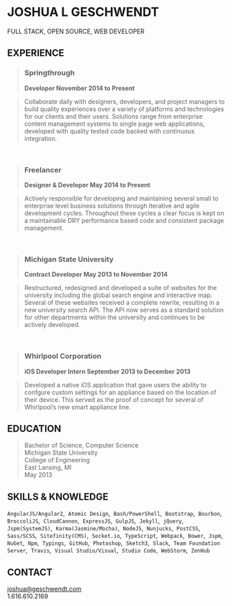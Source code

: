 JOSHUA L GESCHWENDT
================================================================================
FULL STACK, OPEN SOURCE, WEB DEVELOPER

EXPERIENCE
--------------------------------------------------------------------------------

> ### Springthrough
> **Developer November 2014 to Present**

> Collaborate daily with designers, developers, and project managers to build
quality experiences over a variety of platforms and technologies for our
clients and their users. Solutions range from enterprise content management
systems to single page web applications, developed with quality tested code
backed with continuous integration.

&nbsp;
> ### Freelancer
> **Designer & Developer May 2014 to Present**

> Actively responsible for developing and maintaining several small to
enterprise level business solutions through iterative and agile development
cycles. Throughout these cycles a clear focus is kept on a maintainable DRY
performance based code and consistent package management.

&nbsp;
> ### Michigan State University
> **Contract Developer May 2013 to November 2014**

> Restructured, redesigned and developed a suite of websites for the university
including the global search engine and interactive map. Several of these
websites received a complete rewrite, resulting in a new university search
API. The API now serves as a standard solution for other departments within
the university and continues to be actively developed.

&nbsp;
> ### Whirlpool Corporation
> **iOS Developer Intern September 2013 to December 2013**

> Developed a native iOS application that gave users the ability to confgure
custom settings for an appliance based on the location of their device.
This served as the proof of concept for several of Whirlpool’s new smart
appliance line.

EDUCATION
--------------------------------------------------------------------------------
> Bachelor of Science, Computer Science<br>
Michigan State University<br>
College of Engineering<br>
East Lansing, MI<br>
May 2013

SKILLS & KNOWLEDGE
--------------------------------------------------------------------------------
`AngularJS/Angular2`,&nbsp;
`Atomic Design`,&nbsp;
`Bash/PowerShell`,&nbsp;
`Bootstrap`,&nbsp;
`Bourbon`,&nbsp;
`BroccoliJS`,&nbsp;
`CloudCannon`,&nbsp;
`ExpressJS`,&nbsp;
`GulpJS`,&nbsp;
`Jekyll`,&nbsp;
`jQuery`,&nbsp;
`Jspm(SystemJS)`,&nbsp;
`Karma(Jasmine/Mocha)`,&nbsp;
`NodeJS`,&nbsp;
`Nunjucks`,&nbsp;
`PostCSS`,&nbsp;
`Sass/SCSS`,&nbsp;
`Sitefinity(CMS)`,&nbsp;
`Socket.io`,&nbsp;
`TypeScript`,&nbsp;
`Webpack`,&nbsp;
`Bower`,&nbsp;
`Jspm`,&nbsp;
`NuGet`,&nbsp;
`Npm`,&nbsp;
`Typings`,&nbsp;
`GitHub`,&nbsp;
`Photoshop`,&nbsp;
`Sketch3`,&nbsp;
`Slack`,&nbsp;
`Team Foundation Server`,&nbsp;
`Travis`,&nbsp;
`Visual Studio/Visual`,&nbsp;
`Studio Code`,&nbsp;
`WebStorm`,&nbsp;
`ZenHub`

CONTACT
--------------------------------------------------------------------------------
<joshua@geschwendt.com><br>
1.616.610.2169
